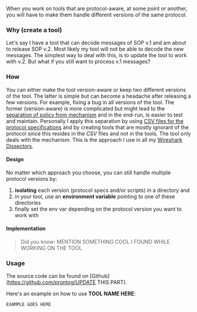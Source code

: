 When you work on tools that are protocol-aware, at some point or another, you will have to make them handle different versions of the same protocol.

### Why (create a tool)

Let's say I have a tool that can decode messages of SOP v.1 and am about to release SOP v.2. Most likely my tool will not be able to decode the new messages. The simplest way to deal with this, is to update the tool to work with v.2. But what if you still want to process v.1 messages?

### How

You can either make the tool version-aware or keep two different versions of the tool. The latter is simple but can become a headache after releasing a few versions. For example, fixing a bug in all versions of the tool. The former (version-aware) is more complicated but might lead to the [separation of policy from mechanism](http://www.faqs.org/docs/artu/ch01s06.html#id2877777) and in the end-run, is easier to test and maintain. Personally I apply this separation by using [CSV files for the protocol specifications](https://prontog.wordpress.com/2016/02/02/using-pandoc-and-make-to-extract-specs-from-a-word-document/) and by creating tools that are mostly ignorant of the protocol since this resides in the *CSV* files and not in the tools. The tool only deals with the mechanism. This is the approach I use in all my [Wireshark Dissectors](https://prontog.wordpress.com/2016/01/29/a-simpler-way-to-create-wireshark-dissectors-in-lua/).

#### Design

No matter which approach you choose, you can still handle multiple protocol versions by:

1. **isolating** each version (protocol specs and/or scripts) in a directory and
2. in your tool, use an **environment variable** pointing to one of these directories
3. finally set the env var depending on the protocol version you want to work with

#### Implementation


> Did you know: MENTION SOMETHING COOL I FOUND WHILE WORKING ON THE TOOL

### Usage

The source code  can be found on [Github](https://github.com/prontog/UPDATE THIS PART).

Here's an example on how to use **TOOL NAME HERE**:

```
EXAMPLE GOES HERE
```
